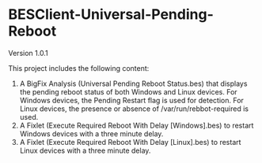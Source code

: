 # BESClient-Universal-Pending-Reboot
Version 1.0.1

This project includes the following content:

1. A BigFix Analysis (Universal Pending Reboot Status.bes) that displays the pending reboot status of both Windows and Linux devices. For Windows devices, the Pending Restart flag is used for detection. For Linux devices, the presence or absence of /var/run/rebbot-required is used.
2. A Fixlet (Execute Required Reboot With Delay [Windows].bes) to restart Windows devices with a three minute delay.
3. A Fixlet (Execute Required Reboot With Delay [Linux].bes) to restart Linux devices with a three minute delay.
